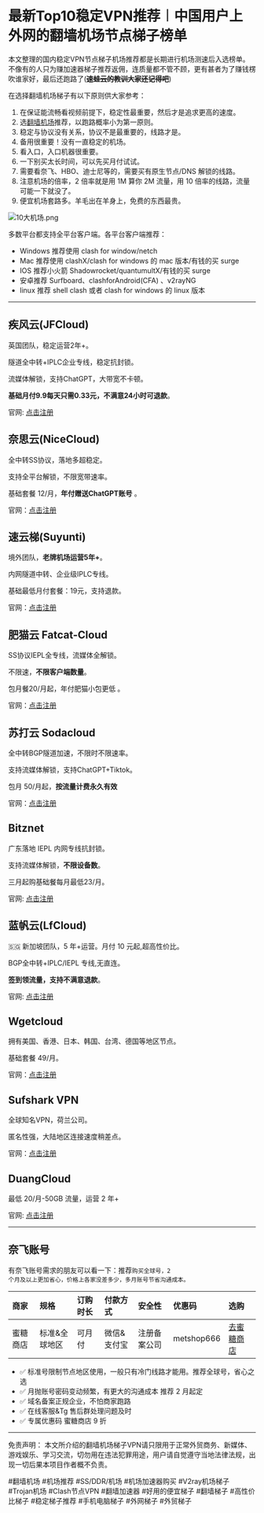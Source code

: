 # 最新Top10稳定VPN推荐︱中国用户上外网的翻墙机场节点梯子榜单

本文整理的国内稳定VPN节点梯子机场推荐都是长期进行机场测速后入选榜单。不像有的人只为赚加速器梯子推荐返佣，连质量都不管不顾，更有甚者为了赚钱楞吹谁家好，最后还跑路了(**~~速蛙云的教训大家还记得吧~~**)

在选择翻墙机场梯子有以下原则供大家参考：

1. 在保证能流畅看视频前提下，稳定性最重要，然后才是追求更高的速度。
2. 选[翻墙机场](https://reactchina.sxlcdn.com/t/topic/40257)推荐，以跑路概率小为第一原则。
3. 稳定与协议没有关系，协议不是最重要的，线路才是。
4. 备用很重要！没有一直稳定的机场。
5. 看入口，入口机器很重要。
6. 一下别买太长时间，可以先买月付试试。
7. 需要看奈飞、HBO、迪士尼等的，需要买有原生节点/DNS 解锁的线路。
8. 注意机场的倍率，2 倍率就是用 1M 算你 2M 流量，用 10 倍率的线路，流量可能一下就没了。
9. 便宜机场套路多。羊毛出在羊身上，免费的东西最贵。

![10大机场.png](https://s2.loli.net/2024/03/17/u9eTinQ2BDL8Mb4.png)

多数平台都支持全平台客户端。各平台客户端推荐：

- Windows 推荐使用 clash for window/netch
- Mac 推荐使用 clashX/clash for windows 的 mac 版本/有钱的买 surge
- IOS 推荐小火箭 Shadowrocket/quantumultX/有钱的买 surge
- 安卓推荐 Surfboard、clashforAndroid(CFA) 、v2rayNG
- linux 推荐 shell clash 或者 clash for windows 的 linux 版本


---
## 疾风云(JFCloud)

英国团队，稳定运营2年+。

隧道全中转+IPLC企业专线，稳定抗封锁。

流媒体解锁，支持ChatGPT，大带宽不卡顿。

**基础月付9.9每天只需0.33元，不满意24小时可退款**。

官网: [点击注册](https://go.51tz.cc/jfcloud)

## 奈思云(NiceCloud)

全中转SS协议，落地多超稳定。

支持全平台解锁，不限宽带速率。

基础套餐 12/月，**年付赠送ChatGPT账号** 。

官网：[点击注册](https://go.51tz.cc/nicecloud)

## 速云梯(Suyunti)

境外团队，**老牌机场运营5年+**。

内网隧道中转、企业级IPLC专线。

基础最低月付套餐：19元，支持退款。

官网：[点击注册](https://go.51tz.cc/sycloud)

## 肥猫云 Fatcat-Cloud

SS协议IEPL全专线，流媒体全解锁。

不限速，**不限客户端数量**。

包月餐20/月起，年付肥猫小包更低 。

官网：[点击注册](https://go.51tz.cc/fatcat)

## 苏打云 Sodacloud

全中转BGP隧道加速，不限时不限速率。

支持流媒体解锁，支持ChatGPT+Tiktok。

包月 50/月起，**按流量计费永久有效**

官网：[点击注册](https://go.51tz.cc/sodacloud)

## Bitznet

广东落地 IEPL 内网专线抗封锁。

支持流媒体解锁，**不限设备数**。

三月起购基础餐每月最低23/月。

官网: [点击注册](https://cn.51tz.cc/bitznet)

## 蓝帆云(LfCloud)

🇸🇬 新加坡团队，5 年+运营。月付 10 元起,超高性价比。

BGP全中转+IPLC/IEPL 专线,无直连。

**签到领流量，支持不满意退款**。

官网: [点击注册](https://go.51tz.cc/lanfan)

## Wgetcloud

拥有美国、香港、日本、韩国、台湾、德国等地区节点。

基础套餐 49/月。

官网：[点击注册](https://go.51tz.cc/wget)

## Sufshark VPN

全球知名VPN，荷兰公司。

匿名性强，大陆地区连接速度稍差点。

官网：[点击注册](https://go.51tz.cc/surfshark)

## DuangCloud

最低 20/月-50GB 流量，运营 2 年+

官网: [点击注册](https://go.51tz.cc/sycloud)

---

## 奈飞账号

有奈飞账号需求的朋友可以看一下：推荐<code>购买全球号，2 个月及以上更加省心，价格上各家没差多少，多月账号节省沟通成本。</code>


| 商家 | 规格 | 订购时长 | 付款方式 | 安全性 | 优惠码 | 选购 |
|:----------|:-----------|:---------|:---------|:--------|:--------|:--------------|
|蜜糖商店| 标准&全球地区 | 可月付 | 微信&支付宝 | 注册备案公司 | metshop666 | [去蜜糖商店](https://cn.51tz.cc/metshop) |



- ✅ 标准号限制节点地区使用，一般只有冷门线路才能用。推荐全球号，省心之选
- ✅ 月抛账号密码变动频繁，有更大的沟通成本 推荐 2 月起定
- ✅ 域名备案正规企业，不怕商家跑路
- ✅ 在线客服&Tg 售后群处理问题及时
- ✅ 专属优惠码 蜜糖商店 9 折
  
---
免责声明： 本文所介绍的翻墙机场梯子VPN请只限用于正常外贸商务、新媒体、游戏娱乐、学习交流，切勿用在违法犯罪用途，用户请自觉遵守当地法律法规，出现一切后果本项目作者概不负责。

#翻墙机场 #机场推荐 #SS/DDR/机场 #机场加速器购买 #V2ray机场梯子 #Trojan机场 #Clash节点VPN #翻墙加速器 #好用的便宜梯子 #翻墙梯子 #高性价比梯子 #稳定梯子推荐 #手机电脑梯子 #外网梯子 #外贸梯子
